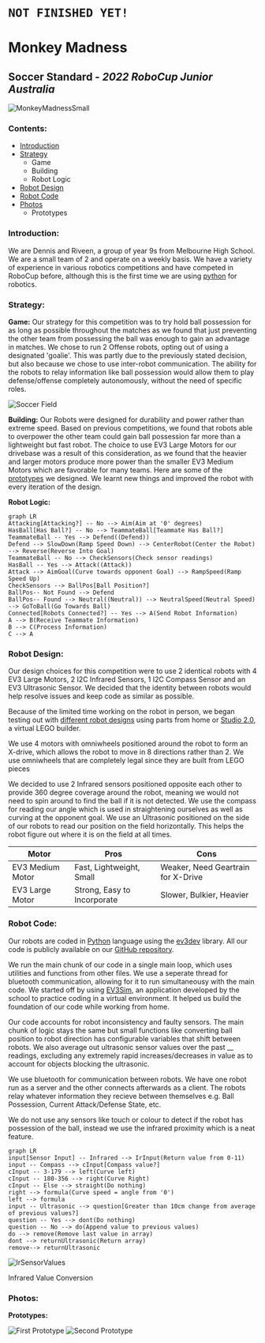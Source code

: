 # `NOT FINISHED YET!`
# Monkey Madness
## Soccer Standard - *2022 RoboCup Junior Australia*
![MonkeyMadnessSmall](https://user-images.githubusercontent.com/60083582/185514677-70e94f78-bb10-4946-b1b8-a40c2645fdb7.png)

### **Contents:**
- [Introduction](https://github.com/denyahnov/rc2022/blob/main/EngineeringNotebook.md#introduction)
- [Strategy](https://github.com/denyahnov/rc2022/blob/main/EngineeringNotebook.md#strategy)
	- Game
	- Building
	- Robot Logic
- [Robot Design](https://github.com/denyahnov/rc2022/blob/main/EngineeringNotebook.md#robot-design)
- [Robot Code](https://github.com/denyahnov/rc2022/blob/main/EngineeringNotebook.md#robot-code)
- [Photos](https://github.com/denyahnov/rc2022/blob/main/EngineeringNotebook.md#photos)
	- Prototypes

### **Introduction:**

We are Dennis and Riveen, a group of year 9s from Melbourne High School. We are a small team of 2 and operate on a weekly basis. We have a variety of experience in various robotics competitions and have competed in RoboCup before, although this is the first time we are using [python](https://www.python.org/) for robotics.

### **Strategy:**
**Game:**
Our strategy for this competition was to try hold ball possession for as long as possible throughout the matches as we found that just preventing the other team from possessing the ball was enough to gain an advantage in matches. We chose to run 2 Offense robots, opting out of using a designated 'goalie'. This was partly due to the previously stated decision, but also because we chose to use inter-robot communication. The ability for the robots to relay information like ball possession would allow them to play defense/offense completely autonomously, without the need of specific roles.

![Soccer Field](https://user-images.githubusercontent.com/60083582/185514513-ba5dd76e-ddfc-4a0a-9a91-03beb1630f51.png)

**Building:**
Our Robots were designed for durability and power rather than extreme speed. Based on previous competitions, we found that robots able to overpower the other team could gain ball possession far more than a lightweight but fast robot. The choice to use EV3 Large Motors for our drivebase was a result of this consideration, as we found that the heavier and larger motors produce more power than the smaller EV3 Medium Motors which are favorable for many teams. Here are some of the [prototypes](https://github.com/denyahnov/rc2022/blob/main/EngineeringNotebook.md#photos) we designed. We learnt new things and improved the robot with every iteration of the design.

**Robot Logic:**
```mermaid
graph LR
Attacking[Attacking?] -- No --> Aim(Aim at '0' degrees)
HasBall[Has Ball?] -- No --> TeammateBall[Teammate Has Ball?]
TeammateBall -- Yes --> Defend((Defend))
Defend --> SlowDown(Ramp Speed Down) --> CenterRobot(Center the Robot) --> Reverse(Reverse Into Goal)
TeammateBall -- No --> CheckSensors(Check sensor readings)
HasBall -- Yes --> Attack((Attack))
Attack --> AimGoal(Curve towards opponent Goal) --> RampSpeed(Ramp Speed Up)
CheckSensors --> BallPos[Ball Position?]
BallPos-- Not Found --> Defend
BallPos-- Found --> Neutral((Neutral)) --> NeutralSpeed(Neutral Speed) --> GoToBall(Go Towards Ball)
Connected[Robots Connected?] -- Yes --> A(Send Robot Information)
A --> B(Receive Teammate Information)
B --> C(Process Information)
C --> A
```
### **Robot Design:**
Our design choices for this competition were to use 2 identical robots with 4 EV3 Large Motors, 2 I2C Infrared Sensors, 1 I2C Compass Sensor and an EV3 Ultrasonic Sensor. We decided that the identity between robots would help resolve issues and keep code as similar as possible. 

Because of the limited time working on the robot in person, we began testing out with [different robot designs](https://github.com/denyahnov/rc2022/blob/main/EngineeringNotebook.md#photos) using parts from home or [Studio 2.0](https://www.bricklink.com/v2/build/studio.page), a virtual LEGO builder.

We use 4 motors with omniwheels positioned around the robot to form an X-drive, which allows the robot to move in 8 directions rather than 2. We use omniwheels that are completely legal since they are built from LEGO pieces

We decided to use 2 Infrared sensors positioned opposite each other to provide 360 degree coverage around the robot, meaning we would not need to spin around to find the ball if it is not detected. We use the compass for reading our angle which is used in straightening ourselves as well as curving at the opponent goal. We use an  Ultrasonic positioned on the side of our robots to read our position on the field horizontally. This helps the robot figure out where it is on the field at all times.

| **Motor**         |  **Pros**                     |  **Cons**                           |
|------------------ | ----------------------------- | ------------------------------------|
| EV3 Medium Motor  |  Fast, Lightweight, Small     |  Weaker, Need Geartrain for X-Drive |
| EV3 Large Motor   |  Strong, Easy to Incorporate  |  Slower, Bulkier, Heavier           |

### **Robot Code:**
Our robots are coded in [Python](https://www.python.org/) language using the [ev3dev](https://www.ev3dev.org/) library. All our code is publicly available on our [GitHub repository](https://github.com/denyahnov/rc2022/). 

We run the main chunk of our code in a single main loop, which uses utilities and functions from other files. We use a seperate thread for bluetooth communication, allowing for it to run simultaneousy with the main code. We started off by using [EV3Sim](https://ev3sim.mhsrobotics.club/), an application developed by the school to practice coding in a virtual environment. It helped us build the foundation of our code while working from home.

Our code accounts for robot inconsistency and faulty sensors. The main chunk of logic stays the same but small functions like converting ball position to robot direction has configurable variables that shift between robots. We also average out ultrasonic sensor values over the past __ readings, excluding any extremely rapid increases/decreases in value as to account for objects blocking the ultrasonic.

We use bluetooth for communication between robots. We have one robot run as a server and the other connects afterwards as a client. The robots relay whatever information they recieve between themselves e.g. Ball Possession, Current Attack/Defense State, etc.

We do not use any sensors like touch or colour to detect if the robot has possession of the ball, instead we use the infrared proximity which is a neat feature.

```mermaid
graph LR
input[Sensor Input] -- Infrared --> IrInput(Return value from 0-11)
input -- Compass --> cInput[Compass value?]
cInput -- 3-179 --> left(Curve left)
cInput -- 180-356 --> right(Curve Right)
cInput -- Else --> straight(Do nothing)
right --> formula(Curve speed = angle from '0')
left --> formula
input -- Ultrasonic --> question[Greater than 10cm change from average of previous values?]
question -- Yes --> dont(Do nothing)
question -- No --> do(Append value to previous values)
do --> remove(Remove last value in array)
dont --> returnUltrasonic(Return array)
remove--> returnUltrasonic
```

![IrSensorValues](https://user-images.githubusercontent.com/60083582/185833817-af29420e-4e08-4fae-9abd-7d05557f1ff4.png)

Infrared Value Conversion

### **Photos:**
**Prototypes:**

![First Prototype](https://media.discordapp.net/attachments/496240143494021120/939835121182330930/SoccerV2.png?width=210&height=270)
![Second Prototype](https://media.discordapp.net/attachments/516360486963380226/946962209639112735/UpdatedSoccerRobotRENDER.png?width=200&height=270)

